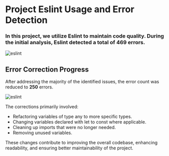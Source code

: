 # Project Eslint Usage and Error Detection

### In this project, we utilize Eslint to maintain code quality. During the initial analysis, Eslint detected a total of **469** errors.

![eslint](../eslint/images/Captura%20de%20ecrã%202023-12-18%20211255_crop.png)

##  Error Correction Progress

After addressing the majority of the identified issues, the error count was reduced to **250** errors.

![eslint](../eslint/images/Captura%20de%20ecrã%202023-12-19%20002733.png)

The corrections primarily involved:

* Refactoring variables of type any to more specific types.
* Changing variables declared with let to const where applicable.
* Cleaning up imports that were no longer needed.
* Removing unused variables.

These changes contribute to improving the overall codebase, enhancing readability, and ensuring better maintainability of the project.



